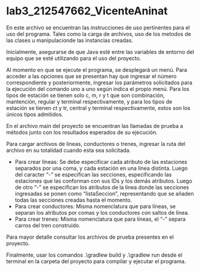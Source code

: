 # lab3_212547662_VicenteAninat

En este archivo se encuentran las instrucciones de uso pertinentes para el uso del programa. Tales como la carga de archivos, uso de los metodos de las clases u manipulacionde las instancias creadas.

Inicialmente, asegurarse de que Java esté entre las variables de entorno del equipo que se esté utilizando para el uso del proyecto.

Al momento en que se ejecute el programa, se desplegará un menú. Para acceder a las opciones que se presentan hay que ingresar el número correspondiente y posteriormente, ingresar los parámetros solicitados para la ejecución del comando uno a uno según indica el propio menú.
Para los tipos de estación se tienen solo c, m, r y t que son combinación, mantención, regular y terminal respectivamente, y para los tipos de estación se tienen ct y tr, central y terminal respectivamente, estos son los únicos tipos admitidos.

En el archivo main del proyecto se encuentran las llamadas de prueba a métodos junto con los resultados esperados de su ejecución.

Para cargar archivos de líneas, conductores o trenes, ingresar la ruta del archivo en su totalidad cuando esta sea solicitada.

- Para crear líneas: Se debe especificar cada atributo de las estaciones separados por una coma, y cada estación en una línea distinta. Luego del caracter “-” se especifican las secciones, especificando las estaciones que las conforman con sus IDs y los demás atributos. Luego de otro “-” se especifican los atributos de la línea donde las secciones ingresadas se ponen como “listaSeccion”, representando que se añaden todas las secciones creadas hasta el momento.
- Para crear conductores: Misma nomenclatura que para líneas, se separan los atributos por comas y los conductores con saltos de línea.
- Para crear trenes: Misma nomenclatura que para líneas, el “-” separa carros del tren construido.

Para mayor detalle consultar los archivos de prueba presentes en el proyecto.

Finalmente, usar los comandos .\gradlew build y .\gradlew run desde el terminal en la carpeta del proyecto para compilar y ejecutar el programa.